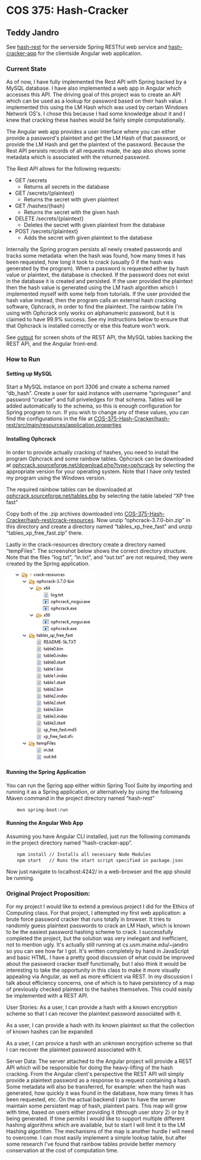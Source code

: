 # COS 375: Hash-Cracker
## Teddy Jandro

See [hash-rest](./hash-rest) for the serverside Spring RESTful web service and [hash-cracker-app](./hash-cracker-app) for the clientside Angular web application.

### Current State

As of now, I have fully implemented the Rest API with Spring backed by a MySQL database. I have also implemented a web app in Angular which accesses this API. The driving goal of this project was to create an API which can be used as a lookup for password based on their hash value. I implemented this using the LM Hash which was used by certain Windows Network OS's. I chose this because I had some knowledge about it and I knew that cracking these hashes would be fairly simple computationally. 

The Angular web app provides a user interface where you can either provide a password's plaintext and get the LM Hash of that password, or provide the LM Hash and get the plaintext of the password. Because the Rest API persists records of all requests made, the app also shows some metadata which is associated with the returned password.

The Rest API allows for the following requests:
* GET /secrets
	* Returns all secrets in the database
* GET /secrets/{plaintext}
	* Returns the secret with given plaintext
* GET /hashes/{hash}
	* Returns the secret with the given hash
* DELETE /secrets/{plaintext}
	* Deletes the secret with given plaintext from the database
* POST /secrets/{plaintext}
	* Adds the secret with given plaintext to the database

Internally the Spring program persists all newly created passwords and tracks some metadata: when the hash was found, how many times it has been requested, how long it took to crack (usually 0 if the hash was generated by the program). When a password is requested either by hash value or plaintext, the database is checked. 
If the password does not exist in the database it is created and persisted. If the user provided the plaintext then the hash value is generated using the LM hash algorithm which I implemented myself with some help from tutorials. If the user provided the hash value instead, then the program calls an external hash cracking software, Ophcrack, in order to find the plaintext. The rainbow table I'm using with Ophcrack only works on alphanumeric password, but it is claimed to have 99.9% success. See my instructions below to ensure that that Ophcrack is installed correctly or else this feature won't work.

See [output](./output) for screen shots of the REST API, the MySQL tables backing the REST API, and the Angular front-end.

### How to Run

#### Setting up MySQL
Start a MySQL instance on port 3306 and create a schema named “db_hash”. Create a user for said instance with username “springuser” and password “cracker” and full priveledges for that schema. Tables will be added automatically to the schema, so this is enough configuration for Spring program to run. If you wish to change any of these values, you can find the configurations in the file at 
	[COS-375-Hash-Cracker/hash-rest/src/main/resources/application.properties](./hash-rest/src/main/resources/application.properties)

#### Installing Ophcrack
In order to provide actually cracking of hashes, you need to install the program Ophcrack and some rainbow tables. Ophcrack can be downloaded at [ophcrack.sourceforge.net/download.php?type=ophcrack](http://ophcrack.sourceforge.net/download.php?type=ophcrack) by selecting the appropriate version for your operating system. Note that I have only tested my program using the Windows version.


The required rainbow tables can be downloaded at [ophcrack.sourceforge.net/tables.php](http://ophcrack.sourceforge.net/tables.php) by selecting the table labeled “XP free fast”


Copy both of the .zip archives downloaded into [COS-375-Hash-Cracker/hash-rest/crack-resources](./hash-rest/crack-resources). Now unzip “ophcrack-3.7.0-bin.zip” in this directory and create a directory named “tables_xp_free_fast” and unzip “tables_xp_free_fast.zip” there. 

Lastly in the crack-resources directory create a directory named “tempFiles”. The screenshot below shows the correct directory structure. Note that the files “log.txt”, “in.txt”, and “out.txt” are not required, they were created by the Spring application.

![Example of crack-resources](./hash-rest/crack-resources/example.PNG)

#### Running the Spring Application
You can run the Spring app either within Spring Tool Suite by importing and running it as a Spring application, or alternatively by using the following Maven command in the project directory named “hash-rest”
````
    mvn spring-boot:run
````
#### Running the Angular Web App
Assuming you have Angular CLI installed, just run the following commands in the project directory named “hash-cracker-app”.
````
    npm install // Installs all necessary Node Modules
    npm start	// Runs the start script specified in package.json
````
Now just navigate to localhost:4242/ in a web-browser and the app should be running.

### Original Project Proposition: 

  For my project I would like to extend a previous project I did for the Ethics of Computing class. For that project, I attempted my first web application: a brute force password cracker that runs totally in browser. It tries to randomly guess plaintext passwords to crack an LM Hash, which is known to be the easiest password hashing scheme to crack. 
  I successfully completed the project, but the solution was very inelegant and inefficient, not to mention ugly. It's actually still running at cs.usm.maine.edu/~jandro so you can see how far I got. It's written completely by hand in JavaScript and basic HTML. I have a pretty good discussion of what could be improved about the password cracker itself functionally, but I also think it would be interesting to take the opportunity in this class to make it more visually appealing via Angular, as well as more efficient via REST.
  In my discussion I talk about efficiency concerns, one of which is to have persistency of a map of previously checked plaintext to the  hashes themselves. This could easily be implemented with a REST API. 
  
User Stories:
  As a user, I can provide a hash with a known encryption scheme so that I can recover the plaintext password associated with it.
	
  As a user, I can provide a hash with its known plaintext so that the collection of known hashes can be expanded
	
  As a user, I can provice a hash with an unknown encryption scheme so that I can recover the plaintext password associated with it.

Server Data:
  The server attached to the Angular project will provide a REST API which will be responsible for doing the heavy-lifting of the hash cracking. From the Angular client's perspective the REST API will simply provide a plaintext password as a response to a request containing a hash. Some metadata will also be transferred, for example: when the hash was generated, how quickly it was found in the database, how many times it has been requested, etc. On the actual backend I plan to have the server maintain some persistent map of hash, plaintext pairs. This map will grow with time, based on users either providing it (through user story 2) or by it being generated. 
  If time permits I would like to support multiple different hashing algorithms which are available, but to start I will limit it to the LM Hashing algorithm. The mechanisms of the map is another hurdle I will need to overcome. I can most easily implement a simple lookup table, but after some research I've found that rainbow tables provide better memory conservation at the cost of computation time. 
